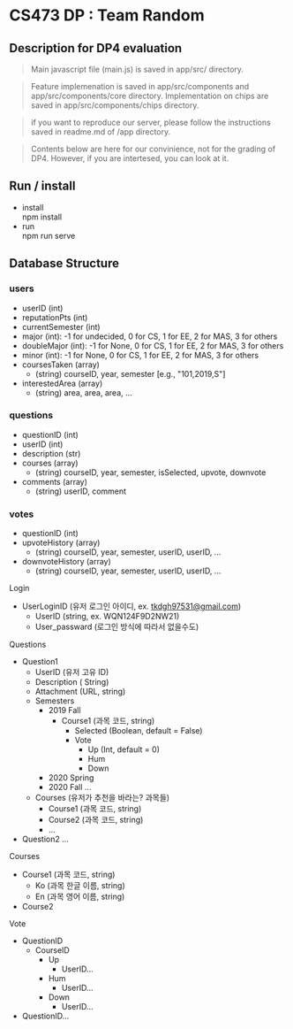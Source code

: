 # CS473 DP : Team Random

## Description for DP4 evaluation
> Main javascript file (main.js) is saved in app/src/ directory.

> Feature implemenation is saved in app/src/components and app/src/components/core directory. Implementation on chips are saved in app/src/components/chips directory.

> if you want to reproduce our server, please follow the instructions saved in readme.md of /app directory.

> Contents below are here for our convinience, not for the grading of DP4. However, if you are intertesed, you can look at it.


## Run / install
- install  
npm install
- run  
npm run serve

## Database Structure

### users
- userID (int)
- reputationPts (int)
- currentSemester (int)
- major (int): -1 for undecided, 0 for CS, 1 for EE, 2 for MAS, 3 for others
- doubleMajor (int): -1 for None, 0 for CS, 1 for EE, 2 for MAS, 3 for others
- minor (int): -1 for None, 0 for CS, 1 for EE, 2 for MAS, 3 for others
- coursesTaken (array)
   - (string) courseID, year, semester [e.g., "101,2019,S"]
- interestedArea (array)
   - (string) area, area, area, ...

### questions
- questionID (int)
- userID (int) 
- description (str)
- courses (array)
   - (string) courseID, year, semester, isSelected, upvote, downvote
- comments (array)
   - (string) userID,  comment

### votes
 - questionID (int)
 - upvoteHistory (array)
    - (string) courseID, year, semester, userID, userID, ...
 - downvoteHistory (array)
    - (string) courseID, year, semester, userID, userID, ...
    
    
Login 

* UserLoginID (유저 로그인 아이디, ex. tkdgh97531@gmail.com)
  * UserID (string, ex. WQN124F9D2NW21)
  * User_passward (로그인 방식에 따라서 없을수도)



Questions

* Question1
  * UserID (유저 고유 ID)
  * Description ( String)
  * Attachment (URL, string)
  * Semesters
    * 2019 Fall
      * Course1 (과목 코드, string)
        * Selected (Boolean, default = False)
        * Vote
          * Up (Int, default = 0)
          * Hum
          * Down
    * 2020 Spring
    * 2020 Fall ...
  * Courses (유저가 추천을 바라는? 과목들)
    * Course1 (과목 코드, string)
    * Course2 (과목 코드, string)
    * ...
* Question2 ...



Courses

* Course1 (과목 코드, string)
  - Ko (과목 한글 이름, string)
  - En (과목 영어 이름, string)
* Course2



Vote

* QuestionID
  * CourseID
    * Up
      * UserID...
    * Hum
      * UserID...
    * Down
      * UserID...
* QuestionID...

